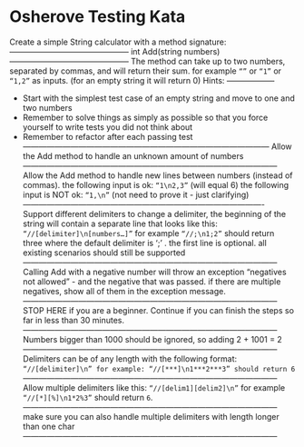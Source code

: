 # Osherove Testing Kata

Create a simple String calculator with a method signature:
———————————————
int Add(string numbers)
———————————————
The method can take up to two numbers, separated by commas, and will return their sum. 
for example `“”` or `“1”` or `“1,2”` as inputs.
(for an empty string it will return 0) 
Hints:
——————
 - Start with the simplest test case of an empty string and move to one and two numbers
 - Remember to solve things as simply as possible so that you force yourself to write tests you did not think about
 - Remember to refactor after each passing test
———————————————————————————————
Allow the Add method to handle an unknown amount of numbers
————————————————————————————————
Allow the Add method to handle new lines between numbers (instead of commas).
the following input is ok: `“1\n2,3”` (will equal 6)
the following input is NOT ok: `“1,\n”` (not need to prove it - just clarifying)
——————————————————————————————-
Support different delimiters
to change a delimiter, the beginning of the string will contain a separate line that looks like this: `“//[delimiter]\n[numbers…]”` for example `“//;\n1;2”` should return three where the default delimiter is ‘;’ .
the first line is optional. all existing scenarios should still be supported
————————————————————————————————
Calling Add with a negative number will throw an exception “negatives not allowed” - and the negative that was passed. 
if there are multiple negatives, show all of them in the exception message.
————————————————————————————————
STOP HERE if you are a beginner. Continue if you can finish the steps so far in less than 30 minutes.
————————————————————————————————
Numbers bigger than 1000 should be ignored, so adding 2 + 1001 = 2
————————————————————————————————
Delimiters can be of any length with the following format: `“//[delimiter]\n” for example: “//[***]\n1***2***3” should return 6`
————————————————————————————————
Allow multiple delimiters like this: `“//[delim1][delim2]\n”` for example `“//[*][%]\n1*2%3”` should return `6`.
————————————————————————————————
make sure you can also handle multiple delimiters with length longer than one char
———————————————————————————————— 